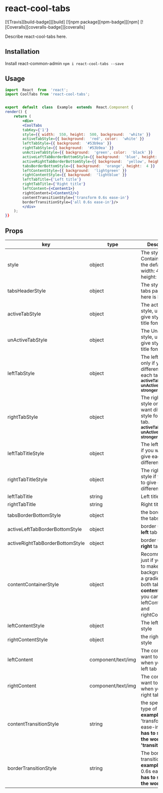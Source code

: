# react-cool-tabs

[![Travis][build-badge]][build]
[![npm package][npm-badge]][npm]
[![Coveralls][coveralls-badge]][coveralls]

Describe react-cool-tabs here.

## Installation

 Install react-common-admin
	```
npm i react-cool-tabs --save
	```



## Usage

```jsx
import  React  from  'react';
import CoolTabs from 'react-cool-tabs';


export  default  class  Example  extends  React.Component {
render() {
	return (
		<div>
        <CoolTabs
		tabKey={'1'}
		style={{ width:  550, height:  500, background:  'white' }}
		activeTabStyle={{ background:  'red', color:  'white' }}
		leftTabStyle={{ background:  '#53b9ea' }}
		rightTabStyle={{ background:  '#53b9ea' }}
		unActiveTabStyle={{ background:  'green', color:  'black' }}
		activeLeftTabBorderBottomStyle={{ background:  'blue', height:  4 }}
		activeRightTabBorderBottomStyle={{ background:  'yellow', height:  4 }}
		tabsBorderBottomStyle={{ background:  'orange', height:  4 }}
		leftContentStyle={{ background:  'lightgreen' }}
		rightContentStyle={{ background:  'lightblue' }}
		leftTabTitle={'Left title'}
		rightTabTitle={'Right title'}
		leftContent={<Content1>}
		rightContent={<Content2/>}
		contentTransitionStyle={'transform 0.6s ease-in'}
		borderTransitionStyle={'all 0.6s ease-in'}/>
		</div>
	);
}}
```

## Props
| key | type | Description|
|-----|--|--|
|style|object|The style of the Container. <br />the default is width: 400, height: 400|
|tabsHeaderStyle|object|The style of the tabs part default here is height: 40|
|activeTabStyle|object|The active tab style, u can also give style to the title font|
unActiveTabStyle|object| The Unactive tab style, u can also give style to the title font
leftTabStyle|object| The left tab style only if you want different style for each tab.<br /> **<small>activeTabStyle and unActiveTabStyle is stronger than this!</small>**| 
rightTabStyle|object| The right tab style only if you want different style for each tab.<br /> **<small>activeTabStyle and unActiveTabStyle is stronger than this!</small>**| 
leftTabTitleStyle|object|The left title style if you want to give each title different style
rightTabTitleStyle|object|The right title style if you want to give each title different style
leftTabTitle|string|Left title name
rightTabTitle|string|Right title name
tabsBorderBottomStyle|object|the border under the tabs|
activeLeftTabBorderBottomStyle|object|border under the **left** tab if active|
activeRightTabBorderBottomStyle|object|border under the **right** tab if active|
contentContainerStyle|object| Recommended just if you want to make the backgroundColor a gradient on both tabs **content** , else you can use leftContentStyle, and rightContentStyle
leftContentStyle|object|The left content style|
rightContentStyle|object|the right content style|
leftContent|component/text/img|The content you want to have when you on the left tab|
rightContent|component/text/img|The content you want to have when you on the right tab|
contentTransitionStyle|string|the speed and type of transition.<br />**example:** 'transform 0.6s ease-in' <br />**has to start with the word 'transition'!**|
borderTransitionStyle|string|The border transition style.<br /> **example:**  'all 0.6s ease'<br />**has to start with the word 'all'!**|

